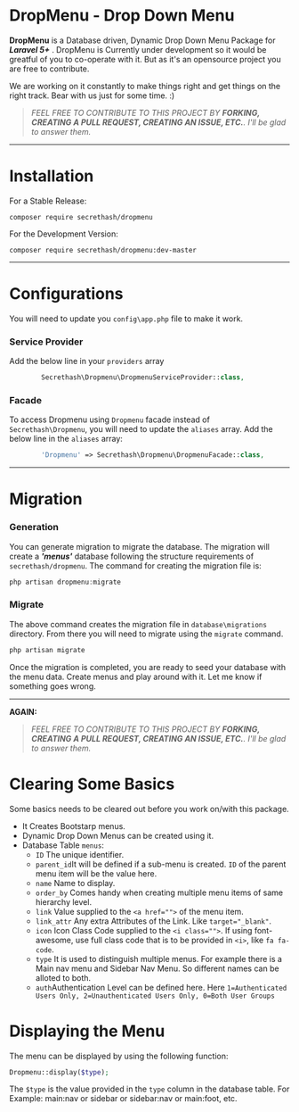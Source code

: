 DropMenu - Drop Down Menu
=======

**DropMenu** is a Database driven, Dynamic Drop Down Menu Package for ***Laravel 5+*** . DropMenu is Currently under development so it would be greatful of you to co-operate with it. But as it's an opensource project you are free to contribute.

We are working on it constantly to make things right and get things on the right track. Bear with us just for some time. :)

> *FEEL FREE TO CONTRIBUTE TO THIS PROJECT BY  **FORKING, CREATING A PULL REQUEST, CREATING AN ISSUE, ETC.**. I'll be glad to answer them.*

---

# Installation
For a Stable Release:
```
composer require secrethash/dropmenu
```
For the Development Version:
```
composer require secrethash/dropmenu:dev-master
```

---

# Configurations
You will need to update you `config\app.php` file to make it work.

### Service Provider
Add the below line in your `providers` array

```php
        Secrethash\Dropmenu\DropmenuServiceProvider::class,
```

### Facade
To access Dropmenu using `Dropmenu` facade instead of `Secrethash\Dropmenu`, you will need to update the `aliases` array.
Add the below line in the `aliases` array:

```php
        'Dropmenu' => Secrethash\Dropmenu\DropmenuFacade::class,
```

---

# Migration
### Generation
You can generate migration to migrate the database. The migration will create a ***'menus'*** database following the structure requirements of `secrethash/dropmenu`. The command for creating the migration file is:
```haskell
php artisan dropmenu:migrate
```
### Migrate
The above command creates the migration file in `database\migrations` directory. From there you will need to migrate using the `migrate` command.
```haskell
php artisan migrate
```
Once the migration is completed, you are ready to seed your database with the menu data. Create menus and play around with it. Let me know if something goes wrong.

---

**AGAIN:**
> *FEEL FREE TO CONTRIBUTE TO THIS PROJECT BY  **FORKING, CREATING A PULL REQUEST, CREATING AN ISSUE, ETC.**. I'll be glad to answer them.*

# Clearing Some Basics
Some basics needs to be cleared out before you work on/with this package.

- It Creates Bootstarp menus.
- Dynamic Drop Down Menus can be created using it.
- Database Table `menus`:
	- `ID` The unique identifier.
	- `parent_id`It will be defined if a sub-menu is created. `ID` of the parent menu item will be the value here.
	- `name` Name to display.
	- `order_by` Comes handy when creating multiple menu items of same hierarchy level.
	- `link` Value supplied to the `<a href="">` of the menu item.
	- `link_attr` Any extra Attributes of the Link. Like `target="_blank"`.
	- `icon` Icon Class Code supplied to the `<i class="">`. If using font-awesome, use full class code that is to be provided in `<i>`, like `fa fa-code`.
	- `type` It is used to distinguish multiple menus. For example there is a Main nav menu and Sidebar Nav Menu. So different names can be alloted to both.
	- `auth`Authentication Level can be defined here. Here `1=Authenticated Users Only, 2=Unauthenticated Users Only, 0=Both User Groups`

# Displaying the Menu
The menu can be displayed by using the following function:
```php
Dropmenu::display($type);
```
The `$type` is the value provided in the `type` column in the database table. For Example: main:nav or sidebar or sidebar:nav or main:foot, etc.
